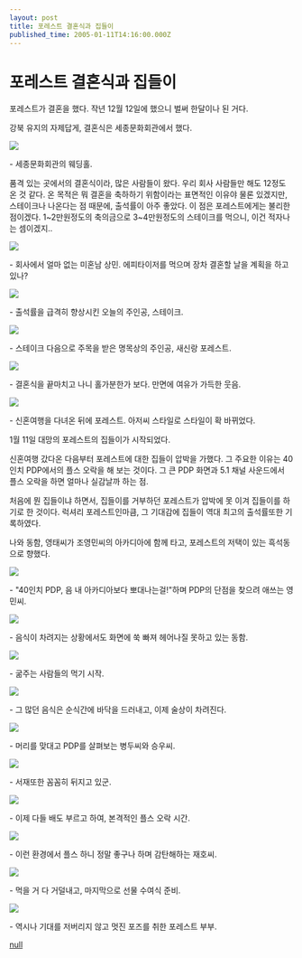 ```yaml
---
layout: post
title: 포레스트 결혼식과 집들이
published_time: 2005-01-11T14:16:00.000Z
---
```


# 포레스트 결혼식과 집들이


포레스트가 결혼을 했다. 작년 12월 12일에 했으니 벌써 한달이나 된 거다.

강북 유지의 자제답게, 결혼식은 세종문화회관에서 했다.

![](../pds/200902/04/80/a0109780_498978df8100f.jpg)

\- 세종문화회관의 웨딩홀.

품격 있는 곳에서의 결혼식이라, 많은 사람들이 왔다. 우리 회사 사람들만 해도 12정도 온 것 같다. 온 목적은 뭐 결혼을 축하하기 위함이라는 표면적인 이유야 물론 있겠지만, 스테이크나 나온다는 점 때문에, 출석률이 아주 좋았다. 이 점은 포레스트에게는 불리한 점이겠다. 1~2만원정도의 축의금으로 3~4만원정도의 스테이크를 먹으니, 이건 적자나는 셈이겠지..

![](../pds/200902/04/80/a0109780_498978df93720.jpg)

\- 회사에서 얼마 없는 미혼남 상민. 에피타이저를 먹으며 장차 결혼할 날을 계획을 하고 있나?

![](../pds/200902/04/80/a0109780_498978dfa450c.jpg)

\- 출석률을 급격히 향상시킨 오늘의 주인공, 스테이크.

![](../pds/200902/04/80/a0109780_498978dfb6ba6.jpg)

\- 스테이크 다음으로 주목을 받은 명목상의 주인공, 새신랑 포레스트.

![](../pds/200902/04/80/a0109780_498978dfd2072.jpg)

\- 결혼식을 끝마치고 나니 홀가분한가 보다. 만면에 여유가 가득한 웃음.

![](../pds/200902/04/80/a0109780_498978dfe85fd.jpg)

\- 신혼여행을 다녀온 뒤에 포레스트. 아저씨 스타일로 스타일이 확 바뀌었다.

1월 11일 대망의 포레스트의 집들이가 시작되었다.

신혼여행 갔다온 다음부터 포레스트에 대한 집들이 압박을 가했다. 그 주요한 이유는 40인치 PDP에서의 플스 오락을 해 보는 것이다. 그 큰 PDP 화면과 5.1 채널 사운드에서 플스 오락을 하면 얼마나 실감날까 하는 점.

처음에 뭔 집들이냐 하면서, 집들이를 거부하던 포레스트가 압박에 못 이겨 집들이를 하기로 한 것이다. 럭셔리 포레스트인마큼, 그 기대감에 집들이 역대 최고의 출석률또한 기록하였다.

나와 동함, 영태씨가 조영민씨의 아카디아에 함께 타고, 포레스트의 저택이 있는 흑석동으로 향했다.

![](../pds/200902/04/80/a0109780_498978e006ee1.jpg)

\- "40인치 PDP, 음 내 아카디아보다 뽀대나는걸!"하며 PDP의 단점을 찾으려 애쓰는 영민씨.

![](../pds/200902/04/80/a0109780_498978e024903.jpg)

\- 음식이 차려지는 상황에서도 화면에 쑥 빠져 헤어나질 못하고 있는 동함.

![](../pds/200902/04/80/a0109780_498978e03bb20.jpg)

\- 굶주는 사람들의 먹기 시작.

![](../pds/200902/04/80/a0109780_498978e054e5c.jpg)

\- 그 많던 음식은 순식간에 바닥을 드러내고, 이제 술상이 차려진다.

![](../pds/200902/04/80/a0109780_498978e068042.jpg)

\- 머리를 맞대고 PDP를 살펴보는 병두씨와 승우씨.

![](../pds/200902/04/80/a0109780_498978e094b52.jpg)

\- 서재또한 꼼꼼히 뒤지고 있군.

![](../pds/200902/04/80/a0109780_498978e0a7911.jpg)

\- 이제 다들 배도 부르고 하여, 본격적인 플스 오락 시간.

![](../pds/200902/04/80/a0109780_498978e0b67a2.jpg)

\- 이런 환경에서 플스 하니 정말 좋구나 하며 감탄해하는 재호씨.

![](../pds/200902/04/80/a0109780_498978e0c8241.jpg)

\- 먹을 거 다 거덜내고, 마지막으로 선물 수여식 준비.

![](../pds/200902/04/80/a0109780_498978e0dba1b.jpg)

\- 역시나 기대를 저버리지 않고 멋진 포즈를 취한 포레스트 부부.

[null](../6166827.html#6166827_1)

